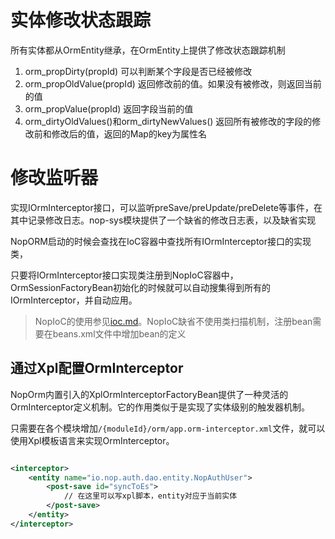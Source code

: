 # 实体修改状态跟踪

所有实体都从OrmEntity继承，在OrmEntity上提供了修改状态跟踪机制

1. orm_propDirty(propId) 可以判断某个字段是否已经被修改
2. orm_propOldValue(propId) 返回修改前的值。如果没有被修改，则返回当前的值
3. orm_propValue(propId) 返回字段当前的值
4. orm_dirtyOldValues()和orm_dirtyNewValues() 返回所有被修改的字段的修改前和修改后的值，返回的Map的key为属性名

# 修改监听器

实现IOrmInterceptor接口，可以监听preSave/preUpdate/preDelete等事件，在其中记录修改日志。nop-sys模块提供了一个缺省的修改日志表，以及缺省实现

NopORM启动的时候会查找在IoC容器中查找所有IOrmInterceptor接口的实现类，

只要将IOrmInterceptor接口实现类注册到NopIoC容器中，OrmSessionFactoryBean初始化的时候就可以自动搜集得到所有的IOrmInterceptor，并自动应用。

> NopIoC的使用参见[ioc.md](../ioc.md)。NopIoC缺省不使用类扫描机制，注册bean需要在beans.xml文件中增加bean的定义

## 通过Xpl配置OrmInterceptor

NopOrm内置引入的XplOrmInterceptorFactoryBean提供了一种灵活的OrmInterceptor定义机制。它的作用类似于是实现了实体级别的触发器机制。

只需要在各个模块增加`/{moduleId}/orm/app.orm-interceptor.xml`文件，就可以使用Xpl模板语言来实现OrmInterceptor。

````xml

<interceptor>
    <entity name="io.nop.auth.dao.entity.NopAuthUser">
        <post-save id="syncToEs">
            // 在这里可以写xpl脚本，entity对应于当前实体
        </post-save>
    </entity>
</interceptor>
````